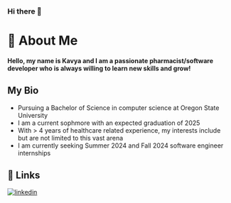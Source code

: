 ### Hi there 👋

# 🚀 About Me
#### Hello, my name is Kavya and I am a passionate pharmacist/software developer who is always willing to learn new skills and grow!

## My Bio
* Pursuing a Bachelor of Science in computer science at Oregon State University
* I am a current sophmore with an expected graduation of 2025
* With > 4 years of healthcare related experience, my interests include but are not limited to this vast arena
* I am currently seeking Summer 2024 and Fall 2024 software engineer internships




## 🔗 Links

[![linkedin](https://img.shields.io/badge/linkedin-0A66C2?style=for-the-badge&logo=linkedin&logoColor=white)](https://www.linkedin.com/in/kavya-kolavasi-8a32bb271/)


